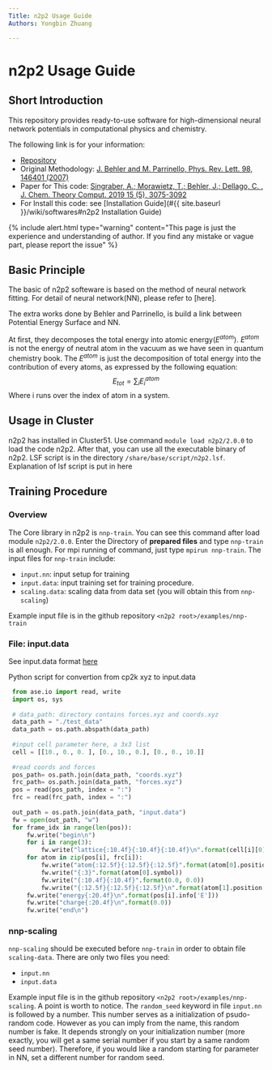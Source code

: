 ```yaml
---
Title: n2p2 Usage Guide
Authors: Yongbin Zhuang

---
```


# n2p2 Usage Guide

## Short Introduction

This repository provides ready-to-use software for high-dimensional neural network potentials in computational physics and chemistry.

The following link is for your information:

- [Repository](#https://github.com/CompPhysVienna/n2p2)
- Original Methodology: [J. Behler and M. Parrinello, Phys. Rev. Lett. 98, 146401 (2007)](https://doi.org/10.1103/PhysRevLett.98.146401)
- Paper for This code: [Singraber, A.; Morawietz, T.; Behler, J.; Dellago, C. , J. Chem. Theory Comput. 2019 15 (5), 3075-3092](https://pubs.acs.org/doi/abs/10.1021/acs.jctc.8b01092)
- For Install this code: see [Installation Guide](#{{ site.baseurl }}/wiki/softwares#n2p2 Installation Guide)

{% include alert.html type="warning" content="This page is just the experience and understanding of author. If you find any mistake or vague part, please report the issue" %}

## Basic Principle

The basic of n2p2 softeware is based on the method of neural network fitting. For detail of neural network(NN), please refer to [here].

The extra works done by Behler and Parrinello, is build a link between Potential Energy Surface and NN. 

At first, they decomposes the total energy into atomic energy($E^{atom}$). $E^{atom}$ is not the energy of neutral atom in the vacuum as we have seen in quantum chemistry book. The $E^{atom}$ is just the decomposition of total energy into the contribution of every atoms, as expressed by the following equation:
$$
E_{tot}=\sum_i {E_i^{atom}}
$$
Where i runs over the index of atom in a system.



## Usage in Cluster

n2p2 has installed in Cluster51. Use command `module load n2p2/2.0.0` to load the code n2p2. After that, you can use all the executable binary of n2p2. LSF script is in the directory `/share/base/script/n2p2.lsf`. Explanation of lsf script is put in here

## Training Procedure

### Overview

The Core library in n2p2 is `nnp-train`. You can see this command after load module `n2p2/2.0.0`. Enter the Directory of **prepared files** and type `nnp-train` is all enough. For mpi running of command, just type `mpirun nnp-train`. The input files for `nnp-train` include:

- `input.nn`: input setup for training
- `input.data`: input training set for training procedure.
- `scaling.data`: scaling data from data set (you will obtain this from `nnp-scaling`)

Example input file is in the github repository `<n2p2 root>/examples/nnp-train`

### File: input.data

See input.data format [here](https://compphysvienna.github.io/n2p2/Topics/cfg_file.html)

Python script for convertion from cp2k xyz to input.data

```python
 from ase.io import read, write
 import os, sys
 
 # data_path: directory contains forces.xyz and coords.xyz
 data_path = "./test_data"
 data_path = os.path.abspath(data_path)
 
 #input cell parameter here, a 3x3 list
 cell = [[10., 0., 0. ], [0., 10., 0.], [0., 0., 10.]]
 
 #read coords and forces
 pos_path= os.path.join(data_path, "coords.xyz")
 frc_path= os.path.join(data_path, "forces.xyz")
 pos = read(pos_path, index = ":")
 frc = read(frc_path, index = ":")
 
 out_path = os.path.join(data_path, "input.data")
 fw = open(out_path, "w")
 for frame_idx in range(len(pos)):
     fw.write("begin\n")
     for i in range(3):
         fw.write("lattice{:10.4f}{:10.4f}{:10.4f}\n".format(cell[i][0], cell[i][1], cell[i][2]))
     for atom in zip(pos[i], frc[i]):
         fw.write("atom{:12.5f}{:12.5f}{:12.5f}".format(atom[0].position[0], atom[0].position[1], atom[0].position[2]))
         fw.write("{:3}".format(atom[0].symbol))
         fw.write("{:10.4f}{:10.4f}".format(0.0, 0.0))
         fw.write("{:12.5f}{:12.5f}{:12.5f}\n".format(atom[1].position[0], atom[1].position[1], atom[1].position[2]))
     fw.write("energy{:20.4f}\n".format(pos[i].info['E']))
     fw.write("charge{:20.4f}\n".format(0.0))
     fw.write("end\n")
```



### nnp-scaling

`nnp-scaling` should be executed before `nnp-train` in order to obtain file `scaling-data`. There are only two files you need:

- `input.nn`
- `input.data`

Example input file is in the github repository `<n2p2 root>/examples/nnp-scaling`. A point is worth to notice. The `random_seed` keyword in file `input.nn` is followed by a number. This number serves as  a initialization of psudo-random code. However as you can imply from the name, this random number is fake. It depends strongly on your initialization number (more exactly, you will get a same serial number if you start by a same random seed number). Therefore, if you would like a random starting for parameter in NN, set a different number for random seed.

